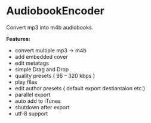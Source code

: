 AudiobookEncoder
================

Convert mp3 into m4b audiobooks.


**Features:**
* convert multiple mp3 -> m4b
* add embedded cover
* edit metatags
* simple Drag and Drop
* quality presets ( 96 – 320 kbps )
* play files
* edit author presets ( default export destiantaion etc.)
* parallel export
* auto add to iTunes
* shutdown after export
* utf-8 support

